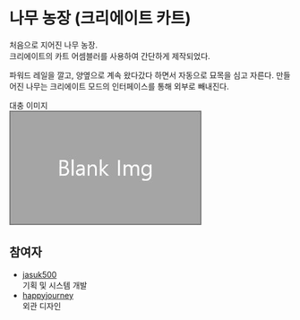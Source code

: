 # 나무 농장 (크리에이트 카트)

처음으로 지어진 나무 농장.  
크리에이트의 카트 어셈블러를 사용하여 간단하게 제작되었다.  

파워드 레일을 깔고, 양옆으로 계속 왔다갔다 하면서 자동으로 묘목을 심고 자른다. 
만들어진 나무는 크리에이트 모드의 인터페이스를 통해 외부로 빼내진다.

대충 이미지  
![이미지](../../asset/blank_img.jpg)

## 참여자

- [jasuk500](../members/jasuk500.md)  
기획 및 시스템 개발
- [happyjourney](../members/happyjourney.md)  
외관 디자인